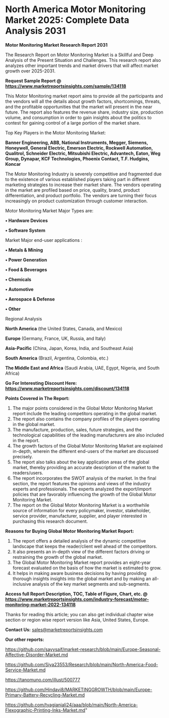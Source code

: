 # North America Motor Monitoring Market 2025: Complete Data Analysis 2031

<strong>Motor Monitoring Market Research Report 2031</strong>

The Research Report on Motor Monitoring Market is a Skillful and Deep Analysis of the Present Situation and Challenges. This research report also analyzes other important trends and market drivers that will affect market growth over 2025-2031.

<strong>Request Sample Report @ <a href=https://www.marketreportsinsights.com/sample/134118>https://www.marketreportsinsights.com/sample/134118</a></strong>

This Motor Monitoring market report aims to provide all the participants and the vendors will all the details about growth factors, shortcomings, threats, and the profitable opportunities that the market will present in the near future. The report also features the revenue share, industry size, production volume, and consumption in order to gain insights about the politics to contest for gaining control of a large portion of the market share.

Top Key Players in the Motor Monitoring Market:

<strong>Banner Engineering, ABB, National Instruments, Megger, Siemens, Honeywell, General Electric, Emerson Electric, Rockwell Automation, Qualitrol, Schneider Electric, Mitsubishi Electric, Advantech, Eaton, Weg Group, Dynapar, KCF Technologies, Phoenix Contact, T.F. Hudgins, Koncar</strong>

The Motor Monitoring Industry is severely competitive and fragmented due to the existence of various established players taking part in different marketing strategies to increase their market share. The vendors operating in the market are profiled based on price, quality, brand, product differentiation, and product portfolio. The vendors are turning their focus increasingly on product customization through customer interaction.

Motor Monitoring Market Major Types are:

<strong>• Hardware Devices

• Software System</strong>

Market Major end-user applications :

<strong>• Metals & Mining

• Power Generation

• Food & Beverages

• Chemicals

• Automotive

• Aerospace & Defense

• Other</strong>

Regional Analysis

</u><strong><b>North America</b></strong> (the United States, Canada, and Mexico)

<strong><b>Europe </b></strong>(Germany, France, UK, Russia, and Italy)

<strong><b>Asia-Pacific</b></strong> (China, Japan, Korea, India, and Southeast Asia)

<strong><b>South America</b></strong> (Brazil, Argentina, Colombia, etc.)

<strong><b>The Middle East and Africa</b></strong> (Saudi Arabia, UAE, Egypt, Nigeria, and South Africa)

<strong>Go For Interesting Discount Here: <a href=https://www.marketreportsinsights.com/discount/134118>https://www.marketreportsinsights.com/discount/134118</a></strong>

<strong>Points Covered in The Report:</strong>
<ol>
  <li>The major points considered in the Global Motor Monitoring Market report include the leading competitors operating in the global market.</li>
  <li>The report also contains the company profiles of the players operating in the global market.</li>
  <li>The manufacture, production, sales, future strategies, and the technological capabilities of the leading manufacturers are also included in the report.</li>
  <li>The growth factors of the Global Motor Monitoring Market are explained in-depth, wherein the different end-users of the market are discussed precisely.</li>
  <li>The report also talks about the key application areas of the global market, thereby providing an accurate description of the market to the readers/users.</li>
  <li>The report incorporates the SWOT analysis of the market. In the final section, the report features the opinions and views of the industry experts and professionals. The experts analyzed the export/import policies that are favorably influencing the growth of the Global Motor Monitoring Market.</li>
  <li>The report on the Global Motor Monitoring Market is a worthwhile source of information for every policymaker, investor, stakeholder, service provider, manufacturer, supplier, and player interested in purchasing this research document.</li>
</ol>
<strong>Reasons for Buying Global Motor Monitoring Market Report:</strong>

<ol>
  <li>The report offers a detailed analysis of the dynamic competitive landscape that keeps the reader/client well ahead of the competitors.</li>
  <li>It also presents an in-depth view of the different factors driving or restraining the growth of the global market.</li>
  <li>The Global Motor Monitoring Market report provides an eight-year forecast evaluated on the basis of how the market is estimated to grow.</li>
  <li>It helps in making aware business decisions by having providing thorough insights insights into the global market and by making an all-inclusive analysis of the key market segments and sub-segments.</li>
</ol>
<strong>Access full Report Description, TOC, Table of Figure, Chart, etc. @ <a href=https://www.marketreportsinsights.com/industry-forecast/motor-monitoring-market-2022-134118>https://www.marketreportsinsights.com/industry-forecast/motor-monitoring-market-2022-134118</a></strong>


Thanks for reading this article; you can also get individual chapter wise section or region wise report version like Asia, United States, Europe.

<strong>Contact Us:</strong>
sales@marketreportsinsights.com

<strong>Our other reports:</strong>

<a href=https://github.com/sayysaif/market-research/blob/main/Europe-Seasonal-Affective-Disorder-Market.md>https://github.com/sayysaif/market-research/blob/main/Europe-Seasonal-Affective-Disorder-Market.md</a>

<a href=https://github.com/Siya23553/Research/blob/main/North-America-Food-Service-Market.md>https://github.com/Siya23553/Research/blob/main/North-America-Food-Service-Market.md</a>

<a href=https://tanomuno.com/illust/500777>https://tanomuno.com/illust/500777</a>

<a href=https://github.com/Hindavi8/MARKETINGGROWTH/blob/main/Europe-Primary-Battery-Recycling-Market.md>https://github.com/Hindavi8/MARKETINGGROWTH/blob/main/Europe-Primary-Battery-Recycling-Market.md</a>

<a href=https://github.com/tyagianjali24/aaa/blob/main/North-America-Flexographic-Printing-Inks-Market.md>https://github.com/tyagianjali24/aaa/blob/main/North-America-Flexographic-Printing-Inks-Market.md</a>"
